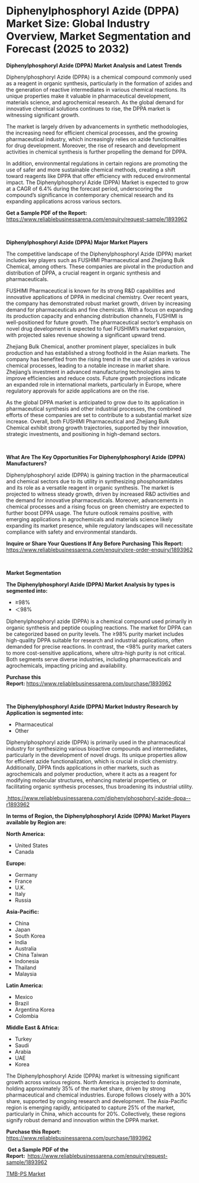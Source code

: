 <p><h1>Diphenylphosphoryl Azide (DPPA) Market Size: Global Industry Overview, Market Segmentation and Forecast (2025 to 2032)</h1></p><p><strong>Diphenylphosphoryl Azide (DPPA) Market Analysis and Latest Trends</strong></p>
<p><p>Diphenylphosphoryl Azide (DPPA) is a chemical compound commonly used as a reagent in organic synthesis, particularly in the formation of azides and the generation of reactive intermediates in various chemical reactions. Its unique properties make it valuable in pharmaceutical development, materials science, and agrochemical research. As the global demand for innovative chemical solutions continues to rise, the DPPA market is witnessing significant growth.</p><p>The market is largely driven by advancements in synthetic methodologies, the increasing need for efficient chemical processes, and the growing pharmaceutical industry, which increasingly relies on azide functionalities for drug development. Moreover, the rise of research and development activities in chemical synthesis is further propelling the demand for DPPA. </p><p>In addition, environmental regulations in certain regions are promoting the use of safer and more sustainable chemical methods, creating a shift toward reagents like DPPA that offer efficiency with reduced environmental impact. The Diphenylphosphoryl Azide (DPPA) Market is expected to grow at a CAGR of 6.4% during the forecast period, underscoring the compound’s significance in contemporary chemical research and its expanding applications across various sectors.</p></p>
<p><strong>Get a Sample PDF of the Report:&nbsp;</strong> <a href="https://www.reliablebusinessarena.com/enquiry/request-sample/1893962?utm_campaign=3578&utm_medium=2&utm_source=Github&utm_content=ia&utm_term=03042025&utm_id=diphenylphosphoryl-azide-dppa">https://www.reliablebusinessarena.com/enquiry/request-sample/1893962</a></p>
<p>&nbsp;</p>
<p><strong>Diphenylphosphoryl Azide (DPPA) Major Market Players</strong></p>
<p><p>The competitive landscape of the Diphenylphosphoryl Azide (DPPA) market includes key players such as FUSHIMI Pharmaceutical and Zhejiang Bulk Chemical, among others. These companies are pivotal in the production and distribution of DPPA, a crucial reagent in organic synthesis and pharmaceuticals.</p><p>FUSHIMI Pharmaceutical is known for its strong R&D capabilities and innovative applications of DPPA in medicinal chemistry. Over recent years, the company has demonstrated robust market growth, driven by increasing demand for pharmaceuticals and fine chemicals. With a focus on expanding its production capacity and enhancing distribution channels, FUSHIMI is well-positioned for future growth. The pharmaceutical sector’s emphasis on novel drug development is expected to fuel FUSHIMI’s market expansion, with projected sales revenue showing a significant upward trend.</p><p>Zhejiang Bulk Chemical, another prominent player, specializes in bulk production and has established a strong foothold in the Asian markets. The company has benefited from the rising trend in the use of azides in various chemical processes, leading to a notable increase in market share. Zhejiang’s investment in advanced manufacturing technologies aims to improve efficiencies and reduce costs. Future growth projections indicate an expanded role in international markets, particularly in Europe, where regulatory approvals for azide applications are on the rise.</p><p>As the global DPPA market is anticipated to grow due to its application in pharmaceutical synthesis and other industrial processes, the combined efforts of these companies are set to contribute to a substantial market size increase. Overall, both FUSHIMI Pharmaceutical and Zhejiang Bulk Chemical exhibit strong growth trajectories, supported by their innovation, strategic investments, and positioning in high-demand sectors.</p></p>
<p>&nbsp;</p>
<p><strong>What Are The Key Opportunities For Diphenylphosphoryl Azide (DPPA) Manufacturers?</strong></p>
<p><p>Diphenylphosphoryl azide (DPPA) is gaining traction in the pharmaceutical and chemical sectors due to its utility in synthesizing phosphoramidates and its role as a versatile reagent in organic synthesis. The market is projected to witness steady growth, driven by increased R&D activities and the demand for innovative pharmaceuticals. Moreover, advancements in chemical processes and a rising focus on green chemistry are expected to further boost DPPA usage. The future outlook remains positive, with emerging applications in agrochemicals and materials science likely expanding its market presence, while regulatory landscapes will necessitate compliance with safety and environmental standards.</p></p>
<p><strong>Inquire or Share Your Questions If Any Before Purchasing This Report:</strong> <a href="https://www.reliablebusinessarena.com/enquiry/pre-order-enquiry/1893962?utm_campaign=3578&utm_medium=2&utm_source=Github&utm_content=ia&utm_term=03042025&utm_id=diphenylphosphoryl-azide-dppa">https://www.reliablebusinessarena.com/enquiry/pre-order-enquiry/1893962</a></p>
<p>&nbsp;</p>
<p><strong>Market Segmentation</strong></p>
<p><strong>The Diphenylphosphoryl Azide (DPPA) Market Analysis by types is segmented into:</strong></p>
<p><ul><li>≥98%</li><li>＜98%</li></ul></p>
<p><p>Diphenylphosphoryl azide (DPPA) is a chemical compound used primarily in organic synthesis and peptide coupling reactions. The market for DPPA can be categorized based on purity levels. The ≥98% purity market includes high-quality DPPA suitable for research and industrial applications, often demanded for precise reactions. In contrast, the <98% purity market caters to more cost-sensitive applications, where ultra-high purity is not critical. Both segments serve diverse industries, including pharmaceuticals and agrochemicals, impacting pricing and availability.</p></p>
<p><strong>Purchase this Report:&nbsp;</strong><a href="https://www.reliablebusinessarena.com/purchase/1893962?utm_campaign=3578&utm_medium=2&utm_source=Github&utm_content=ia&utm_term=03042025&utm_id=diphenylphosphoryl-azide-dppa">https://www.reliablebusinessarena.com/purchase/1893962</a></p>
<p>&nbsp;</p>
<p><strong>The Diphenylphosphoryl Azide (DPPA) Market Industry Research by Application is segmented into:</strong></p>
<p><ul><li>Pharmaceutical</li><li>Other</li></ul></p>
<p><p>Diphenylphosphoryl azide (DPPA) is primarily used in the pharmaceutical industry for synthesizing various bioactive compounds and intermediates, particularly in the development of novel drugs. Its unique properties allow for efficient azide functionalization, which is crucial in click chemistry. Additionally, DPPA finds applications in other markets, such as agrochemicals and polymer production, where it acts as a reagent for modifying molecular structures, enhancing material properties, or facilitating organic synthesis processes, thus broadening its industrial utility.</p></p>
<p><a href="https://www.reliablebusinessarena.com/diphenylphosphoryl-azide-dppa--r1893962?utm_campaign=3578&utm_medium=2&utm_source=Github&utm_content=ia&utm_term=03042025&utm_id=diphenylphosphoryl-azide-dppa">&nbsp;https://www.reliablebusinessarena.com/diphenylphosphoryl-azide-dppa--r1893962</a></p>
<p><strong>In terms of Region, the Diphenylphosphoryl Azide (DPPA) Market Players available by Region are:</strong></p>
<p>
    <p> <strong> North America: </strong>
        <ul>
            <li>United States</li>
            <li>Canada</li>
        </ul>
        </p> 
    <p> <strong> Europe: </strong>
        <ul>
            <li>Germany</li>
            <li>France</li>
            <li>U.K.</li>
            <li>Italy</li>
            <li>Russia</li>
        </ul>
        </p> 
    <p> <strong> Asia-Pacific: </strong>
        <ul>
            <li>China</li>
            <li>Japan</li>
            <li>South Korea</li>
            <li>India</li>
            <li>Australia</li>
            <li>China Taiwan</li>
            <li>Indonesia</li>
            <li>Thailand</li>
            <li>Malaysia</li>
        </ul>
        </p> 
    <p> <strong> Latin America: </strong>
        <ul>
            <li>Mexico</li>
            <li>Brazil</li>
            <li>Argentina Korea</li>
            <li>Colombia</li>
        </ul>
        </p> 
    <p> <strong> Middle East & Africa: </strong>
        <ul>
            <li>Turkey</li>
            <li>Saudi</li>
            <li>Arabia</li>
            <li>UAE</li>
            <li>Korea</li>
        </ul>
    </p>
    </p>
<p><p>The Diphenylphosphoryl Azide (DPPA) market is witnessing significant growth across various regions. North America is projected to dominate, holding approximately 35% of the market share, driven by strong pharmaceutical and chemical industries. Europe follows closely with a 30% share, supported by ongoing research and development. The Asia-Pacific region is emerging rapidly, anticipated to capture 25% of the market, particularly in China, which accounts for 20%. Collectively, these regions signify robust demand and innovation within the DPPA market.</p></p>
<p><strong>Purchase this Report: </strong><a href="https://www.reliablebusinessarena.com/purchase/1893962?utm_campaign=3578&utm_medium=2&utm_source=Github&utm_content=ia&utm_term=03042025&utm_id=diphenylphosphoryl-azide-dppa">https://www.reliablebusinessarena.com/purchase/1893962</a></p>
<p>&nbsp;<strong>Get a Sample PDF of the Report:&nbsp;&nbsp;</strong><a href="https://www.reliablebusinessarena.com/enquiry/request-sample/1893962?utm_campaign=3578&utm_medium=2&utm_source=Github&utm_content=ia&utm_term=03042025&utm_id=diphenylphosphoryl-azide-dppa">https://www.reliablebusinessarena.com/enquiry/request-sample/1893962</a></p>
<p><strong></strong></p>
<p><p><a href="https://github.com/seibttullyjh/Market-Research-Report-List-1/blob/main/tmb-ps-market.md?utm_campaign=3578&utm_medium=2&utm_source=Github&utm_content=ia&utm_term=03042025&utm_id=diphenylphosphoryl-azide-dppa">TMB-PS Market</a></p></p>